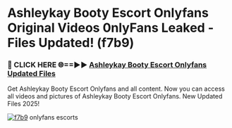 # Ashleykay Booty Escort Onlyfans Original Videos 0nlyFans Leaked - Files Updated! (f7b9)

<h3>🔴 CLICK HERE 🌐==►► <a href="https://tinyurl.com/2wckxsce" rel="nofollow">Ashleykay Booty Escort Onlyfans Updated Files</a></h3>

Get Ashleykay Booty Escort Onlyfans and all content. Now you can access all videos and pictures of Ashleykay Booty Escort Onlyfans. New Updated Files 2025!

[![f7b9](https://i.imgur.com/AFduVYN.gif)](https://tinyurl.com/2wckxsce)
onlyfans escorts